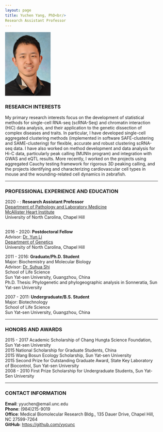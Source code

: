 ```yaml
---
layout: page
title: Yuchen Yang, PhD<br/>
Research Assistant Professor
---
```


<div class="container">
    <div class="row-fluid">
        <div class="span2">
        <a href="assets/Yuchen.jpg">
            <img src="assets/Yuchen.jpg" height="210" width="150" title="Yuchen Yang" alt="Yuchen Yang"/>
        </a>
        </div>
    </div>
</div>


### RESEARCH INTERESTS

My primary research interests focus on the development of statistical methods for single-cell RNA-seq (scRNA-Seq) and chromatin interaction (HiC) data analysis, and their application to the genetic dissection of complex diseases and traits. In particular, I have developed single-cell aggregated clustering methods (implemented in software SAFE-clustering and SAME-clustering) for flexible, accurate and robust clustering scRNA-seq data. I have also worked on method development and data analysis for Hi-C data, particularly peak calling (MUNIn program) and integration with GWAS and eQTL results. More recently, I worked on the projects using aggregated Cauchy testing framework for rigorous 3D peaking calling, and the projects identifying and characterizing cardiovascular cell types in mouse and the wounding-related cell dynamics in zebrafish.

---

### PROFESSIONAL EXPERIENCE AND EDUCATION

<div class="container">
    <div class="row-fluid">
            2020 - :  <b>Research Assistant Professor</b><br/>
            <a href="https://www.med.unc.edu/pathology/">Department of Pathology and Laboratory Medicine</a><br/>
            <a href="https://www.med.unc.edu/mhi/">McAllister Heart Institute</a><br/>
            University of North Carolina, Chapel Hill <br/><br/>
    </div>
</div>

2016 - 2020:  <b>Postdoctoral Fellow</b><br/>
    Advisor: [Dr. Yun Li](https://www.med.unc.edu/genetics/directory/yun-li-phd/)<br/>
    <a href="https://www.med.unc.edu/genetics/">Department of Genetics</a><br/>
    University of North Carolina, Chapel Hill<br/>

2011 - 2016:  <b>Graduate/Ph.D. Student</b><br/>
    Major: Biochemistry and Molecular Biology<br/>
    Advisor: [Dr. Suhua Shi](http://evolution.sysu.edu.cn/Our_team.html)<br/>
    School of Life Science<br/>
    Sun Yat-sen University, Guangzhou, China<br/>
    Ph.D. Thesis: Phylogenetic and phylogeographic analysis in Sonneratia, Sun Yat-sen University<br/>


2007 - 2011:  <b>Undergraduate/B.S. Student</b><br/>
    Major: Biotechnology<br/>
    School of Life Science<br/>
    Sun Yat-sen University, Guangzhou, China<br/>

---

### HONORS AND AWARDS
2015 - 2017 Academic Scholarship of Chang Hungta Science Foundation, Sun Yat-sen University<br/>
2015    National Scholarship for Graduate Students, China<br/>
2015    Wang Bosun Ecology Scholarship, Sun Yat-sen University<br/>
2015    Second Prize for Outstanding Graduate Award, State Key Laboratory of Biocontrol, Sun Yat-sen University<br/>
2008 - 2010 First Prize Scholarship for Undergraduate Students, Sun Yat-Sen University<br/>

---

### CONTACT INFORMATION

<div class="container">
    <div class="row-fluid">
            <b>Email</b>: yyuchen@email.unc.edu<br/>
            <b>Phone</b>: (984)215-9019<br/>
            <b>Office</b>: Medical Biomolecular Research Bldg., 135 Dauer Drive, Chapel Hill, NC 27599-7264<br/>
            <b>GitHub</b>: <a href="https://github.com/yycunc">https://github.com/yycunc</a><br/>
    </div>
</div>

